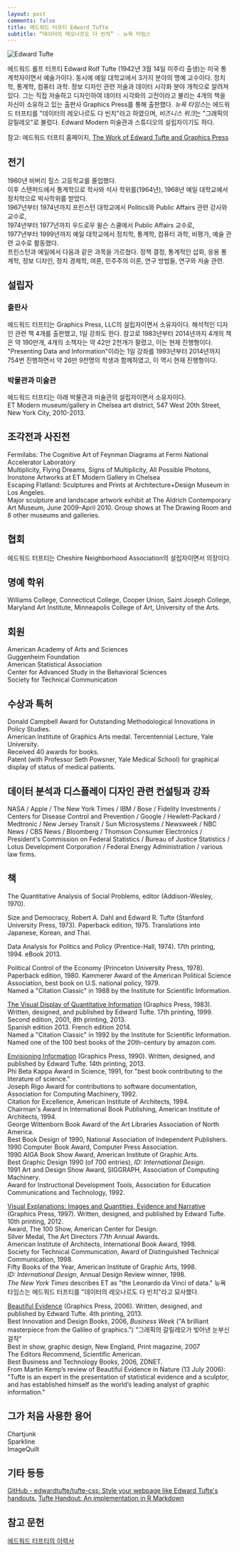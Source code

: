 ```yaml
---
layout: post
comments: false
title: 에드워드 터프티 Edward Tufte
subtitle: “데이터의 레오나르도 다 빈치” - 뉴욕 타임스
---
```


![Edward Tufte](http://www.edwardtufte.com/bboard/images/0003mW-10280/download.jpg)

에드워드 롤프 터프티 Edward Rolf Tufte (1942년 3월 14일 미주리 출생)는 미국 통계학자이면서 예술가이다. 동시에 예일 대학교에서 3가지 분야의 명예 교수이다. 정치학, 통계학, 컴퓨터 과학. 정보 디자인 관련 저술과 데이터 시각화 분야 개척으로 알려져 있다. 그는 직접 저술하고 디자인하여 데이터 시각화의 고전이라고 불리는 4개의 책을 자신이 소유하고 있는 출판사 Graphics Press를 통해 출판했다. *뉴욕 타임스*는 에드워드 터프티를 "데이터의 레오나르도 다 빈치"라고 하였으며, *비즈니스 위크*는 "그래픽의 갈릴레오"로 불렀다. Edward Modern 미술관과 스튜디오의 설립자이기도 하다. 

참고: 에드워드 터프티 홈페이지, [The Work of Edward Tufte and Graphics Press](https://www.edwardtufte.com/tufte/index)

## 전기
1960년 비버리 힐스 고등학교를 졸업했다. <br/>
이후 스탠퍼드에서 통계학으로 학사와 석사 학위를(1964년), 1968년 예일 대학교에서 정치학으로 박사학위를 받았다. <br/>
1967년부터 1974년까지 프린스턴 대학교에서 Politics와 Public Affairs 관련 강사와 교수로, <br/>
1974년부터 1977년까지 우드로우 윌슨 스쿨에서 Public Affairs 교수로, <br/>
1977년부터 1999년까지 예일 대학교에서 정치학, 통계학, 컴퓨터 과학, 비평가, 예술 관련 교수로 활동했다. <br/>
프린스턴과 예일에서 다음과 같은 과목을 가르쳤다. 정책 결정, 통계적인 삽화, 응용 통계학, 정보 디자인, 정치 경제학, 여론, 민주주의 이론, 연구 방법들, 연구와 저술 관련.


## 설립자

### 출판사

에드워드 터프티는 Graphics Press, LLC의 설립자이면서 소유자이다. 해석적인 디자인 관련 책 4개를 출판했고, 1일 강좌도 한다. 참고로 1983년부터 2014년까지 4개의 책은 약 190만개, 4개의 소책자는 약 42만 2천개가 팔렸고, 이는 현재 진행형이다.
"Presenting Data and Information"이라는 1일 강좌를 1993년부터 2014년까지 754번 진행하면서 약 26만 9천명의 학생과 함께하였고, 이 역시 현재 진행형이다.


### 박물관과 미술관
에드워드 터프티는 아래 박물관과 미술관의 설립자이면서 소유자이다. <br/>
ET Modern museum/gallery in Chelsea art district, 547 West 20th Street, New York City, 2010-2013.

## 조각전과 사진전
Fermilabs: The Cognitive Art of Feynman Diagrams at Fermi National Accelerator Laboratory <br/>
Multiplicity, Flying Dreams, Signs of Multiplicity, All Possible Photons, Ironstone Artworks at ET Modern Gallery in Chelsea <br/>
Escaping Flatland: Sculptures and Prints at Architecture+Design Museum in Los Angeles. <br/>
Major sculpture and landscape artwork exhibit at The Aldrich Contemporary Art Museum, June 2009–April 2010. Group shows at The Drawing Room and 8 other museums and galleries.

## 협회
에드워드 터프티는 Cheshire Neighborhood Association의 설립자이면서 의장이다.


## 명예 학위
Williams College, Connecticut College, Cooper Union, Saint Joseph College, Maryland Art Institute, Minneapolis College of Art, University of the Arts.


## 회원
American Academy of Arts and Sciences <br/>
Guggenheim Foundation <br/>
American Statistical Association <br/>
Center for Advanced Study in the Behavioral Sciences <br/>
Society for Technical Communication


## 수상과 특허
Donald Campbell Award for Outstanding Methodological Innovations in Policy Studies. <br/>
American Institute of Graphics Arts medal. Tercentennial Lecture, Yale University. <br/>
Received 40 awards for books. <br/>
Patent (with Professor Seth Powsner, Yale Medical School) for graphical display of status of medical patients.


## 데이터 분석과 디스플레이 디자인 관련 컨설팅과 강좌
NASA / Apple / The New York Times / IBM / Bose / Fidelity Investments / Centers for Disease Control and Prevention / Google / Hewlett-Packard / Medtronic / New Jersey Transit / Sun Microsystems / Newsweek / NBC News / CBS News / Bloomberg / Thomson Consumer Electronics / President's Commission on Federal Statistics / Bureau of Justice Statistics / Lotus Development Corporation / Federal Energy Administration / various law firms.


## 책
The Quantitative Analysis of Social Problems, editor (Addison-Wesley, 1970).

Size and Democracy, Robert A. Dahl and Edward R. Tufte (Stanford University Press, 1973). Paperback edition, 1975.
  Translations into Japanese, Korean, and Thai.

Data Analysis for Politics and Policy (Prentice-Hall, 1974). 17th printing, 1994. eBook 2013.

Political Control of the Economy (Princeton University Press, 1978). Paperback edition, 1980.
  Kammerer Award of the American Political Science Association, best book on U.S. national policy, 1979. <br/>
  Named a "Citation Classic" in 1988 by the Institute for Scientific Information.

[The Visual Display of Quantitative Information](https://www.edwardtufte.com/tufte/books_vdqi) (Graphics Press, 1983).
  Written, designed, and published by Edward Tufte. 17th printing, 1999. Second edition, 2001, 8th printing, 2013. <br/>
  Spanish edition 2013. French edition 2014. <br/>
  Named a "Citation Classic" in 1992 by the Institute for Scientific Information. <br/>
  Named one of the 100 best books of the 20th-century by amazon.com. <br/>

[Envisioning Information](https://www.edwardtufte.com/tufte/books_ei) (Graphics Press, 1990).
  Written, designed, and published by Edward Tufte. 14th printing, 2013. <br/>
  Phi Beta Kappa Award in Science, 1991, for "best book contributing to the literature of science." <br/>
  Joseph Rigo Award for contributions to software documentation, Association for Computing Machinery, 1992. <br/>
  Citation for Excellence, American Institute of Architects, 1994. <br/>
  Chairman's Award in International Book Publishing, American Institute of Architects, 1994. <br/>
  George Wittenborn Book Award of the Art Libraries Association of North America. <br/>
  Best Book Design of 1990, National Association of Independent Publishers. <br/>
  1990 Computer Book Award, Computer Press Association. <br/>
  1990 AIGA Book Show Award, American Institute of Graphic Arts. <br/>
  Best Graphic Design 1990 (of 700 entries), *ID: International Design*. <br/>
  1991 Art and Design Show Award, SIGGRAPH, Association of Computing Machinery. <br/>
  Award for Instructional Development Tools, Association for Education Communications and Technology, 1992.

[Visual Explanations: Images and Quantities, Evidence and Narrative](https://www.edwardtufte.com/tufte/books_visex) (Graphics Press, 1997).
  Written, designed, and published by Edward Tufte. 10th printing, 2012. <br/>
  Award, The 100 Show, American Center for Design. <br/>
  Silver Medal, The Art Directors 77th Annual Awards. <br/>
  American Institute of Architects, International Book Award, 1998. <br/>
  Society for Technical Communication, Award of Distinguished Technical Communication, 1998. <br/>
  Fifty Books of the Year, American Institute of Graphic Arts, 1998. <br/>
  *ID: International Design*, Annual Design Review winner, 1998. <br/>
  *The New York Times* describes ET as "the Leonardo da Vinci of data." 뉴욕 타임스는 에드워드 터프티를 "데이터의 레오나르도 다 빈치"라고 묘사했다.

[Beautiful Evidence](https://www.edwardtufte.com/tufte/books_be) (Graphics Press, 2006).
  Written, designed, and published by Edward Tufte. 4th printing, 2013. <br/>
  Best Innovation and Design Books, 2006, *Business Week* ("A brilliant masterpiece from the Galileo of graphics.") "그래픽의 갈릴레오가 빚어낸 눈부신 걸작" <br/>
  Best in show, graphic design, New England, Print magazine, 2007 <br/>
  The Editors Recommend, Scientific American. <br/>
  Best Business and Technology Books, 2006, ZDNET. <br/>
  From Martin Kemp’s review of Beautiful Evidence in Nature (13 July 2006): "Tufte is an expert in the presentation of statistical evidence and a sculptor, and has established himself as the world’s leading analyst of graphic information."


## 그가 처음 사용한 용어
Chartjunk <br/>
Sparkline <br/>
ImageQuilt


## 기타 등등
[GitHub - edwardtufte/tufte-css: Style your webpage like Edward Tufte's handouts.](https://github.com/edwardtufte/tufte-css)
[Tufte Handout: An implementation in R Markdown](https://rstudio.github.io/tufte/)


## 참고 문헌
[에드워드 터프티의 이력서](http://www.edwardtufte.com/files/ETresume.pdf)
